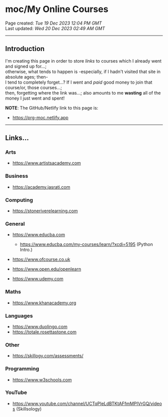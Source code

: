 # moc/My Online Courses

Page created: *Tue 19 Dec 2023 12:04 PM GMT*  
Last updated: *Wed 20 Dec 2023 02:49 AM GMT*

-----

## Introduction

I'm creating this page in order to store *links* to courses which I already went and signed up for...;     
otherwise, what tends to happen is -especially, if I hadn't visited that site in absolute ages; then-       
I tend to completely forget...? If I went and *paid* good money to join that course/or, those courses...;   
then, forgetting where the link was...; also amounts to me **wasting** all of the money I just went and spent!

**NOTE**: The GitHub/Netlify link to this page is: 

- https://prg-moc.netlify.app
  
-----

## Links...

### Arts

- https://www.artistsacademy.com  

### Business  

- https://academy.jasrati.com  

### Computing

- https://stoneriverelearning.com  
  
### General 

- https://www.educba.com
  - https://www.educba.com/my-courses/learn/?xcdi=5195  (Python Intro.)

- https://www.ofcourse.co.uk  
- https://www.open.edu/openlearn     
- https://www.udemy.com  

### Maths  

- https://www.khanacademy.org  

### Languages

- https://www.duolingo.com  
- https://totale.rosettastone.com  

### Other

- https://skillogy.com/assessments/

### Programming

- https://www.w3schools.com

### YouTube

- https://www.youtube.com/channel/UCTqPIeLdBTKtAFfmMPIVrGQ/videos (Skillsology)

